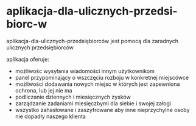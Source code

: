 # aplikacja-dla-ulicznych-przedsi-biorc-w


aplikacja-dla-ulicznych-przedsiębiorców jest pomocą dla zaradnych ulicznych przedsiębiorców

aplikacja oferuje:

- możliwośc wysyłania wiadomości innym użytkownikom 
- panel przypominający o wszczęciu rozboju w konkretnej miejscówce 
- możliwości dodawania nowych miejsc w których jest zapewniona ochrona, lub jej nie ma 
- podliczanie dziennych i miesięcznych zysków
- zarządzanie zadaniami miesięczbymi dla siebie i swojej załogi  
- wszystko zahasłowane i zaszyfrowane aby inne nieprzychylne osoby nie dopadły naszego klienta
